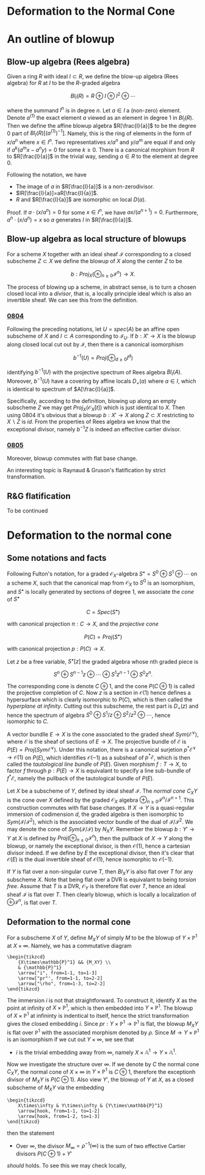 Deformation to the Normal Cone
===

# An outline of blowup

## Blow-up algebra (Rees algebra)

Given a ring $R$ with ideal $I\subset R$, we define the blow-up algebra (Rees algebra) for $R$ at $I$ to be the $R$-graded algebra

$$ Bl_I(R)=R\oplus I\oplus I^2\oplus\cdots $$

where the summand $I^n$ is in degree $n$. Let $a\in I$ a (non-zero) element. Denote $a^{(1)}$ the exact element $a$  viewed as an element in degree $1$ in $Bl_I(R)$. Then we define the affine blowup algebra $R[\frac{I}{a}]$ to be the degree $0$ part of $Bl_I(R)[(a^{(1)})^{-1}]$. Namely, this is the ring of elements in the form of $x/a^n$ where $x\in I^n$. Two representatives $x/a^n$ and $y/a^m$ are equal if and only if $a^k(a^mx-a^ny)=0$ for some $k\geq 0$. There is a canonical morphism from $R$ to $R[\frac{I}{a}]$ in the trivial way, sending $a\in R$ to the element at degree $0$.

Following the notation, we have

- The image of $a$ in $R[\frac{I}{a}]$ is a non-zerodivisor.
- $IR[\frac{I}{a}]=aR[\frac{I}{a}]$.
- $R$ and $R[\frac{I}{a}]$ are isomorphic on local $D(a)$.

Proof. If $a\cdot(x/a^n)=0$ for some $x\in I^n$, we have $ax/(a^{n+1})=0$. Furthermore, $a^n\cdot(x/a^n)=x$ so $a$ generates $I$ in $R[\frac{I}{a}]$.



## Blow-up algebra as local structure of blowups

For a scheme $X$ together with an ideal sheaf $\mathcal{I}$ corresponding to a closed subscheme $Z\subset X$ we define the blowup of $X$ along the center $Z$ to be

$$ b:Proj_X(\oplus_{n\geq 0}\mathcal{I}^n)\rightarrow X. $$

The process of blowing up a scheme, in abstract sense, is to turn a chosen closed local into a *divisor*, that is, a locally principle ideal which is also an invertible sheaf. We can see this from the definition.

### [0804](https://stacks.math.columbia.edu/tag/0804)
Following the preceding notations, let $U=spec(A)$ be an affine open subscheme of $X$ and $I\subset A$ corresponding to $\mathcal{I}_U$. If $b:X'\rightarrow X$ is the blowup along closed local cut out by $\mathcal{I}$, then there is a canonical isomorphism

$$ b^{-1}(U)=Proj(\oplus_{d\geq 0}I^d) $$

identifying $b^{-1}(U)$ with the projective spectrum of Rees algebra $Bl_I(A)$. Moreover, $b^{-1}(U)$ have a covering by affine locals $D_+(a)$ where $a\in I$, which is identical to spectrum of $A[\frac{I}{a}]$. 

Specifically, according to the definition, blowing up along an empty subscheme $Z$ we may get $Proj_X(\mathcal{O}_X[t])$ which is just identical to $X$. Then using 0804 it's obvious that a blowup $b:X'\rightarrow X$ along $Z\subset X$ restricting to $X\backslash Z$ is $id$. From the properties of Rees algebra we know that the exceptional divisor, namely $b^{-1}Z$ is indeed an effective cartier divisor. 

### [0805](https://stacks.math.columbia.edu/tag/0805)
Moreover, blowup commutes with flat base change.

An interesting topic is Raynaud & Gruson's flatification by strict transformation. 

## R&G flatification
To be continued

# Deformation to the normal cone

## Some notations and facts

Following Fulton's notation, for a graded $\mathcal{O}_X$-algebra $S^\bullet=S^0\oplus S^1\oplus\cdots$ on a scheme $X$, such that the canonical map from $\mathcal{O}_X$ to $S^0$ is an isomorphism, and $S^\bullet$ is locally generated by sections of degree $1$, we associate the *cone* of $S^\bullet$

$$ C=Spec(S^\bullet) $$
 
with canonical projection $\pi:C\rightarrow X$, and the *projective cone*

$$ P(C)=Proj(S^\bullet) $$

with canonical projection $p:P(C)\rightarrow X$. 

Let $z$ be a free variable, $S^\bullet[z]$ the graded algebra whose nth graded piece is

$$ S^n\oplus S^{n-1}z\oplus\cdots\oplus S^1z^{n-1}\oplus S^0z^n. $$

The corresponding cone is denote $C\oplus 1$, and the cone $P(C\oplus 1)$ is called the projective completion of $C$. Now $z$ is a section in $\mathcal{O}(1)$ hence defines a hypersurface which is clearly isomorphic to $P(C)$, which is then called the *hyperplane at infinity*. Cutting out this subscheme, the rest part is $D_+(z)$ and hence the spectrum of algebra $S^0\oplus S^1/z\oplus S^2/z^2\oplus\cdots$, hence isomorphic to $C$. 

A vector bundlle $E\rightarrow X$ is the cone associated to the graded sheaf $Sym(\mathcal{E}^\vee)$, where $\mathcal{E}$ is the sheaf of sections of $E\rightarrow X$. The projective bundle of $\mathcal{E}$ is $P(E)=Proj(Sym\mathcal{E}^\vee)$. Under this notation, there is a canonical surjetion $p^*\mathcal{E}^\vee\rightarrow\mathcal{O}(1)$ on $P(E)$, which identifies $\mathcal{O}(-1)$ as a subsheaf of $p^*\mathcal{E}$, which is then called the *tautological line bundle* of $P(E)$. Given morphism $f:T\rightarrow X$, to factor $f$ through $p:P(E)\rightarrow X$ is equivalant to specify a line sub-bundle of $f^*\mathcal{E}$, namely the pullback of the tautological bundle of $P(E)$. 

Let $X$ be a subscheme of $Y$, defined by ideal sheaf $\mathcal{I}$. The *normal cone* $C_XY$ is the cone over $X$ defined by the graded $\mathcal{O}_X$ algebra $\oplus_{n\geq 0}\mathcal{I}^n/\mathcal{I}^{n+1}$. This construction commutes with flat base changes. If $X\rightarrow Y$ is a quasi-regular immersion of codimension $d$, the graded algebra is then isomorphic to $Sym(\mathcal{I}/\mathcal{I}^2)$, which is the associated vector bundle of the dual of $\mathcal{I}/\mathcal{I}^2$. We may denote the cone of $Sym(\mathcal{I}/\mathcal{I})$ by $N_XY$. Remember the blowup $b:Y'\rightarrow Y$ at $X$ is defined by $Proj(\oplus_{n\geq 0}\mathcal{I}^n)$, then the pullback of $X\rightarrow Y$ along the blowup, or namely the exceptional divisor, is then $\mathcal{O}(1)$, hence a cartesian divisor indeed. If we define by $E$ the exceptional divisor, then it's clear that $\mathcal{O}(E)$ is the dual invertible sheaf of $\mathcal{O}(1)$, hence isomorphic to $\mathcal{O}(-1)$.

If $Y$ is flat over a non-singular curve $T$, then $Bl_XY$ is also flat over $T$ for any subscheme $X$. Note that being flat over a DVR is equivalant to being *torsion free*. Assume that $T$ is a DVR, $\mathcal{O}_Y$ is therefore flat over $T$, hence an ideal sheaf $\mathcal{I}$ is flat over $T$. Then clearly blowup, which is locally a localization of $\oplus\mathcal{I}^n$, is flat over $T$.

## Deformation to the normal cone

For a subscheme $X$ of $Y$, define $M_XY$ of simply $M$ to be the blowup of $Y\times\mathbb{P}^1$ at $X\times\infty$. Namely, we has a commutative diagram 

```rawlatex
\begin{tikzcd}
	{X\times\mathbb{P}^1} && {M_XY} \\
	& {\mathbb{P}^1}
	\arrow["i", from=1-1, to=1-3]
	\arrow["pr"', from=1-1, to=2-2]
	\arrow["\rho", from=1-3, to=2-2]
\end{tikzcd}
```

The immersion $i$ is not that straightforward. To construct it, identify $X$ as the point at infinity of $X\times\mathbb{P}^1$, which is then embedded into $Y\times\mathbb{P}^1$. The blowup of $X\times\mathbb{P}^1$ at infininty is indentical to itself, hence the strict transformation gives the closed embedding $i$. Since $pr:Y\times\mathbb{P}^1\rightarrow\mathbb{P}^1$ is flat, the blowup $M_XY$ is flat over $\mathbb{P}^1$ with the associated morphism denoted by $\rho$. Since $M\rightarrow Y\times\mathbb{P}^1$ is an isomorphism if we cut out $Y\times\infty$, we see that

- $i$ is the trivial embedding away from $\infty$, namely $X\times\mathbb{A}^1\rightarrow Y\times\mathbb{A}^1$.

Now we investigate the structure over $\infty$. If we denote by $C$ the normal cone $C_XY$, the normal cone of $X\times\infty$ in $Y\times\mathbb{P}^1$ is $C\oplus 1$, therefore the exceptionh divisor of $M_XY$ is $P(C\oplus 1)$. Also view $Y'$, the blowup of $Y$ at $X$, as a closed subscheme of $M_XY$ via the embedding

```rawlatex
\begin{tikzcd}
	X\times\infty & Y\times\infty & {Y\times\mathbb{P}^1}
	\arrow[hook, from=1-1, to=1-2]
	\arrow[hook, from=1-2, to=1-3]
\end{tikzcd}
```

then the statement

- Over $\infty$, the divisor $M_\infty=\rho^{-1}(\infty)$ is the sum of two effective Cartier divisors $P(C\oplus 1)+Y'$

*should* holds. To see this we may check locally, 
